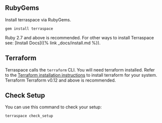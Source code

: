 ## RubyGems

Install terraspace via RubyGems.

    gem install terraspace

Ruby 2.7 and above is recommended. For other ways to install Terraspace see: [Install Docs]({% link _docs/install.md %}).

## Terraform

Terraspace calls the `terraform` CLI. You will need terraform installed. Refer to the [Terraform installation instructions](https://www.terraform.io/downloads.html) to install terraform for your system. Terraform Terraform v0.12 and above is recommended.

## Check Setup

You can use this command to check your setup:

    terraspace check_setup

